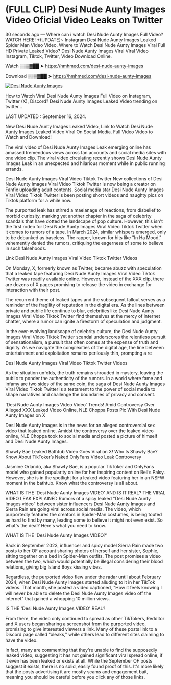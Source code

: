 # (FULL CLIP) Desi Nude Aunty Images Video Oficial Video Leaks on Twitter

30 seconds ago — Where can i watch Desi Nude Aunty Images Full Video? WATCH HERE! +(UPDATE)~ Instagram Desi Nude Aunty Images Leaked Spider Man Video Video. Where to Watch Desi Nude Aunty Images Viral Full HD Private Leaked Video? Desi Nude Aunty Images Viral Viral Video Instagram, Tiktok, Twitter, Video Download Online.

Watch ░░▒▓██ ➤ https://hmhmed.com/desi-nude-aunty-images

Download ░░▒▓██ ➤ https://hmhmed.com/desi-nude-aunty-images

[![Desi Nude Aunty Images](https://i.imgur.com/dJHk4Zq.gif)](https://hmhmed.com/desi-nude-aunty-images)

How to Watch Viral Desi Nude Aunty Images Full Video on Instagram, Twitter (X), Discord? Desi Nude Aunty Images Leaked Video trending on twitter...

LAST UPDATED : September 16, 2024.

New Desi Nude Aunty Images Leaked Video, Link to Watch Desi Nude Aunty Images Leaked Video Viral On Social Media. Full Video Video to Watch and Download!

The viral video of Desi Nude Aunty Images Leak emerging online has amassed tremendous views across fan accounts and social media sites with one video clip. The viral video circulating recently shows Desi Nude Aunty Images Leak in an unexpected and hilarious moment while in public running errands.

Desi Nude Aunty Images Viral Video Tiktok Twitter New collections of Desi Nude Aunty Images Viral Video Tiktok Twitter is now being a creator on Fanfix uploading adult contents. Social media star Desi Nude Aunty Images Viral Video Tiktok Twitter is been posting short videos and naughty pics on Tiktok platform for a while now.

The purported leak has stirred a maelanage of reactions, from disbelief to morbid curiosity, marking yet another chapter in the saga of celebrity scandals that have dotted the landscape of pop culture. However, this isn't the first rodeo for Desi Nude Aunty Images Viral Video Tiktok Twitter when it comes to rumors of a tape. In March 2024, similar whispers emerged, only to be debunked as baseless. The rapper, known for hits like "In Ha Mood," vehemently denied the rumors, critiquing the eagerness of some to believe in such falsehoods.

Link Desi Nude Aunty Images Viral Video Tiktok Twitter Videos

On Monday, X, formerly known as Twitter, became abuzz with speculation that a leaked tape featuring Desi Nude Aunty Images Viral Video Tiktok Twitter was readily available online. However, instead of the XXX clip, there are dozens of X pages promising to release the video in exchange for interaction with their post.

The recurrent theme of leaked tapes and the subsequent fallout serves as a reminder of the fragility of reputation in the digital era. As the lines between private and public life continue to blur, celebrities like Desi Nude Aunty Images Viral Video Tiktok Twitter find themselves at the mercy of internet chatter, where a rumor can ignite a firestorm of speculation and judgment.

In the ever-evolving landscape of celebrity culture, the Desi Nude Aunty Images Viral Video Tiktok Twitter scandal underscores the relentless pursuit of sensationalism, a pursuit that often comes at the expense of truth and dignity. As we navigate the complexities of the digital age, the line between entertainment and exploitation remains perilously thin, prompting a re

Desi Nude Aunty Images Viral Video Tiktok Twitter Videos

As the situation unfolds, the truth remains shrouded in mystery, leaving the public to ponder the authenticity of the rumors. In a world where fame and infamy are two sides of the same coin, the saga of Desi Nude Aunty Images Viral Video Tiktok Twitter is a testament to the power of social media to shape narratives and challenge the boundaries of privacy and consent.

'Desi Nude Aunty Images Video Video' Trends! Amid Controversy Over Alleged XXX Leaked Video Online, NLE Choppa Posts Pic With Desi Nude Aunty Images on X

Desi Nude Aunty Images is in the news for an alleged controversial sex video that leaked online. Amidst the controversy over the leaked video online, NLE Choppa took to social media and posted a picture of himself and Desi Nude Aunty Images.

Shawty Bae Leaked Bathtub Video Goes Viral on X! Who Is Shawty Bae? Know About TikToker’s Naked OnlyFans Video Leak Controversy

Jasmine Orlando, aka Shawty Bae, is a popular TikToker and OnlyFans model who gained popularity online for her inspiring content on Bell’s Palsy. However, she is in the spotlight for a leaked video featuring her in an NSFW moment in the bathtub. Know what the controversy is all about.

WHAT IS THE 'Desi Nude Aunty Images VIDEO' AND IS IT REAL? THE VIRAL VIDEO LEAK EXPLAINED Rumors of a spicy leaked "Desi Nude Aunty Images video" between sister influencers Desi Nude Aunty Images and Sierra Rain are going viral across social media. The video, which purportedly features the creators in Spider-Man costumes, is being touted as hard to find by many, leading some to believe it might not even exist. So what's the deal? Here's what you need to know.

WHAT IS THE 'Desi Nude Aunty Images VIDEO?'

Back in September 2023, influencer and spicy model Sierra Rain made two posts to her OF account sharing photos of herself and her sister, Sophie, sitting together on a bed in Spider-Man outfits. The post promises a video between the two, which would potentially be illegal considering their blood relations, giving big Island Boys kissing vibes.

Regardless, the purported video flew under the radar until about February 2024, when Desi Nude Aunty Images started alluding to it in her TikTok videos. That month, she posted a video captioned, "How it feels knowing I will never be able to delete the Desi Nude Aunty Images video off the internet" that gained a whopping 10 million views.

IS THE 'Desi Nude Aunty Images VIDEO' REAL?

From there, the video only continued to spread as other TikTokers, Redditor and X users began sharing a screenshot from the purported video, promising to give interested viewers a link. Many of these posts link to a Discord page called "xleaks," while others lead to different sites claiming to have the video.

In fact, many are commenting that they're unable to find the supposedly leaked video, suggesting it has not gained significant viral spread online, if it even has been leaked or exists at all. While the September OF posts suggest it exists, there is no solid, easily found proof of this. It's more likely that the posts advertising it are mostly scams and engagement bait, meaning you should be careful before you click any of those links.